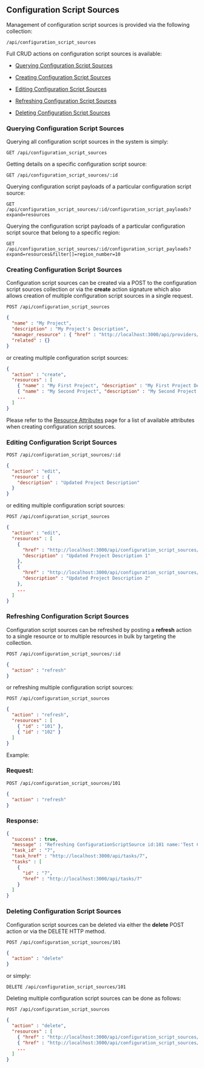---
---

## Configuration Script Sources

Management of configuration script sources is provided via the following
collection:

``` data
/api/configuration_script_sources
```

Full CRUD actions on configuration script sources is available:

  - [Querying Configuration Script
    Sources](#querying-configuration-script-sources)

  - [Creating Configuration Script
    Sources](#creating-configuration-script-sources)

  - [Editing Configuration Script
    Sources](#editing-configuration-script-sources)

  - [Refreshing Configuration Script
    Sources](#refreshing-configuration-script-sources)

  - [Deleting Configuration Script
    Sources](#deleting-configuration-script-sources)

### Querying Configuration Script Sources

Querying all configuration script sources in the system is simply:

    GET /api/configuration_script_sources

Getting details on a specific configuration script source:

    GET /api/configuration_script_sources/:id

Querying configuration script payloads of a particular configuration
script source:

    GET /api/configuration_script_sources/:id/configuration_script_payloads?expand=resources

Querying the configuration script payloads of a particular configuration
script source that belong to a specific region:

    GET /api/configuration_script_sources/:id/configuration_script_payloads?expand=resources&filter[]=region_number=10

### Creating Configuration Script Sources

Configuration script sources can be created via a POST to the
configuration script sources collection or via the **create** action
signature which also allows creation of multiple configuration script
sources in a single request.

    POST /api/configuration_script_sources

``` json
{
  "name" : "My Project",
  "description" : "My Project's Description",
  "manager_resource" : { "href" : "http://localhost:3000/api/providers/7" },
  "related" : {}
}
```

or creating multiple configuration script sources:

``` json
{
  "action" : "create",
  "resources" : [
    { "name" : "My First Project", "description" : "My First Project Description", ... },
    { "name" : "My Second Project", "description" : "My Second Project Description", ... },
    ...
  ]
}
```

<div class="note">

Please refer to the [Resource
Attributes](../appendices/resource_attributes.html#configuration-script-sources)
page for a list of available attributes when creating configuration
script sources.

</div>

### Editing Configuration Script Sources

    POST /api/configuration_script_sources/:id

``` json
{
  "action" : "edit",
  "resource" : {
    "description" : "Updated Project Description"
  }
}
```

or editing multiple configuration script sources:

    POST /api/configuration_script_sources

``` json
{
  "action" : "edit",
  "resources" : [
    {
      "href" : "http://localhost:3000/api/configuration_script_sources/101",
      "description" : "Updated Project Description 1"
    },
    {
      "href" : "http://localhost:3000/api/configuration_script_sources/102",
      "description" : "Updated Project Description 2"
    },
    ...
  ]
}
```

### Refreshing Configuration Script Sources

Configuration script sources can be refreshed by posting a **refresh**
action to a single resource or to multiple resources in bulk by
targeting the collection.

    POST /api/configuration_script_sources/:id

``` json
{
  "action" : "refresh"
}
```

or refreshing multiple configuration script sources:

    POST /api/configuration_script_sources

``` json
{
  "action" : "refresh",
  "resources" : [
    { "id" : "101" },
    { "id" : "102" }
  ]
}
```

Example:

### Request:

    POST /api/configuration_script_sources/101

``` json
{
  "action" : "refresh"
}
```

### Response:

``` json
{
  "success" : true,
  "message" : "Refreshing ConfigurationScriptSource id:101 name:'Test Configuration Script Source'",
  "task_id" : "7",
  "task_href" : "http://localhost:3000/api/tasks/7",
  "tasks" : [
    {
      "id" : "7",
      "href" : "http://localhost:3000/api/tasks/7"
    }
  ]
}
```

### Deleting Configuration Script Sources

Configuration script sources can be deleted via either the **delete**
POST action or via the DELETE HTTP method.

    POST /api/configuration_script_sources/101

``` json
{
  "action" : "delete"
}
```

or simply:

    DELETE /api/configuration_script_sources/101

Deleting multiple configuration script sources can be done as follows:

    POST /api/configuration_script_sources

``` json
{
  "action" : "delete",
  "resources" : [
    { "href" : "http://localhost:3000/api/configuration_script_sources/101" },
    { "href" : "http://localhost:3000/api/configuration_script_sources/102" },
    ...
  ]
}
```
